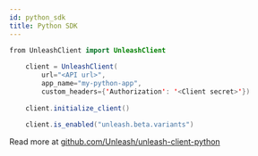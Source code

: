 ```yaml
---
id: python_sdk
title: Python SDK
---
```


```java
from UnleashClient import UnleashClient
  
    client = UnleashClient(
        url="<API url>",
        app_name="my-python-app",
        custom_headers={'Authorization': '<Client secret>'})
    
    client.initialize_client()
  
    client.is_enabled("unleash.beta.variants")
```

Read more at [github.com/Unleash/unleash-client-python](https://github.com/Unleash/unleash-client-python)